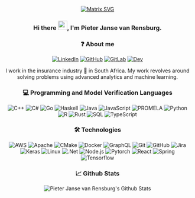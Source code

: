 <div align="center">
  
[![Matrix SVG](https://raw.githubusercontent.com/rodrigograca31/rodrigograca31/master/matrix.svg)](https://www.youtube.com/watch?v=SDkAGkd4NLc) 

### Hi there <img src="https://media.giphy.com/media/hvRJCLFzcasrR4ia7z/giphy.gif" width="25px">, I'm Pieter Janse van Rensburg.

### ❓ About me

[![LinkedIn](https://img.shields.io/badge/-LinkedIn-000000?style=flat&logo=linkedin&logoColor=004d99)](https://za.linkedin.com/in/pieterjvr)
[![GitHub](https://img.shields.io/badge/-GitHub-000000?style=flat&logo=github&logoColor=FFFFFF)](https://github.com/pieter07/)
[![GitLab](https://img.shields.io/badge/-GitLab-000000?style=flat&logo=github&logoColor=FFFFFF)](https://gitlab.com/Pieter07)
[![Dev](https://img.shields.io/badge/dev.to-000000?style=flat&logo=dev.to&logoColor=white)](https://dev.to/pieter07/)

I work in the insurance industry 🏦 in South Africa. My work revolves around solving problems using advanced analytics and machine learning.

### 💻 Programming and Model Verification Languages

![C++](https://img.shields.io/badge/-C++-000000?style=flat&logo=c%2B%2B&logoColor=0099FF)
![C#](https://img.shields.io/badge/c%23%20-000000?&style=flat&logo=c-sharp&logoColor=5900b3)
![Go](https://img.shields.io/badge/-Go-000000?style=flat&logo=go)
![Haskell](https://img.shields.io/badge/-Haskell-000000?style=flat&logo=haskell&logoColor=A6A6A6)
![Java](https://img.shields.io/badge/-Java-000000?style=flat&logo=java&logoColor=FF9933)
![JavaScript](https://img.shields.io/badge/-JavaScript-000000?style=flat&logo=javascript)
![PROMELA](https://img.shields.io/badge/-Promela-000000?style=flat&logo=promela)
![Python](https://img.shields.io/badge/-Python-000000?style=flat&logo=python)
![R](https://img.shields.io/badge/-R-000000?style=flat&logo=r&logoColor=0066FF)
![Rust](https://img.shields.io/badge/-Rust-000000?style=flat&logo=rust&logoColor=E67300)
![SQL](https://img.shields.io/badge/-SQL-000000?style=flat&logo=postgresql&logoColor=3366CC)
![TypeScript](https://img.shields.io/badge/-TypeScript-000000?style=flat&logo=typescript)
  
### 🛠 Technologies

![AWS](https://img.shields.io/badge/AWS%20-000000?&style=flat&logo=amazon-aws&logoColor=ff8c1a)
![Apache](https://img.shields.io/badge/-Apache%20Spark-000000?style=flat&logo=Apache%20Spark&logoColor=FF6600)
![CMake](https://img.shields.io/badge/-CMake-000000?style=flat&logo=cmake&logoColor=004d99)
![Docker](https://img.shields.io/badge/docker%20-000000?&style=flat&logo=docker&logoColor=008ae6)
![GraphQL](https://img.shields.io/badge/-GraphQL-000000?style=flat&logo=graphql&logoColor=FF66CC)
![Git](https://img.shields.io/badge/-Git-000000?style=flat&logo=git&logoColor=F05032)
![GitHub](https://img.shields.io/badge/-GitHub-000000?style=flat&logo=github&logoColor=FFFFFF)
![Jira](https://img.shields.io/badge/-Jira-000000?style=flat&logo=jira-software&logoColor=1a8cff)
![Keras](https://img.shields.io/badge/Keras%20-000000?&style=flat&logo=Keras&logoColor=FF5050)
![Linux](https://img.shields.io/badge/-Linux-000000?style=flat&logo=linux&logoColor=FCC624)
![.Net](https://img.shields.io/badge/.NET-000000?style=flat&logo=.net&logoColor=5900b3)
![Node.js](https://img.shields.io/badge/-Node.js-000000?style=flat&logo=node.js&logoColor=339933)
![Pytorch](https://img.shields.io/badge/-Pytorch-000000?style=flat&logo=Pytorch&logoColor=FF5050)
![React](https://img.shields.io/badge/-React-000000?style=flat&logo=React&logoColor=61DAFB)
![Spring](https://img.shields.io/badge/-Spring-000000?style=flat&logo=spring&logoColor=6DB33F)
![Tensorflow](https://img.shields.io/badge/-Tensorflow-000000?style=flat&logo=Tensorflow&logoColor=FF9933)

### 📈 Github Stats
  
<img align="center" alt="Pieter Janse van Rensburg's Github Stats" src="https://github-readme-stats.vercel.app/api?username=pieterjansevanrensburg&show_icons=true&theme=gotham&count_private=true" />

